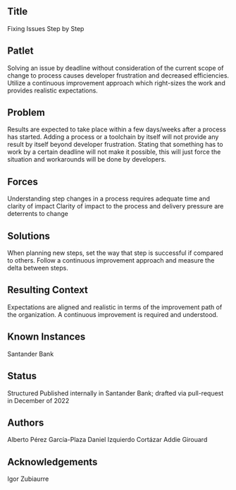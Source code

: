 ## Title

Fixing Issues Step by Step

## Patlet

Solving an issue by deadline without consideration of the current scope of change to process causes developer frustration and decreased efficiencies. Utilize a continuous improvement approach which right-sizes the work and provides realistic expectations.

## Problem

Results are expected to take place within a few days/weeks after a process has started. Adding a process or a toolchain by itself will not provide any result by itself beyond developer frustration. Stating that something has to work by a certain deadline will not make it possible, this will just force the situation and workarounds will be done by developers.

## Forces

Understanding step changes in a process requires adequate time and clarity of impact
Clarity of impact to the process and delivery pressure are deterrents to change

## Solutions

When planning new steps, set the way that step is successful if compared to others. Follow a continuous improvement approach and measure the delta between steps.

## Resulting Context

Expectations are aligned and realistic in terms of the improvement path of the organization. A continuous improvement is required and understood.

## Known Instances

Santander Bank

## Status

Structured
Published internally in Santander Bank; drafted via pull-request in December of 2022

## Authors

Alberto Pérez García-Plaza
Daniel Izquierdo Cortázar
Addie Girouard

## Acknowledgements

Igor Zubiaurre
